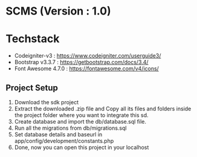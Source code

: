 # SCMS (Version : 1.0)

# Techstack 
- Codeigniter-v3 : https://www.codeigniter.com/userguide3/
- Bootstrap v3.3.7 :  https://getbootstrap.com/docs/3.4/
- Font Awesome 4.7.0 : https://fontawesome.com/v4/icons/ 

## Project Setup 

1. Download the sdk project
2. Extract the downloaded .zip file and Copy all its files and folders inside the project folder where you want to integrate this sd.
3. Create database and import the db/database.sql file.
4. Run all the migrations from db/migrations.sql
5. Set database details and baseurl in app/config/development/constants.php
6. Done, now you can open this project in your localhost

